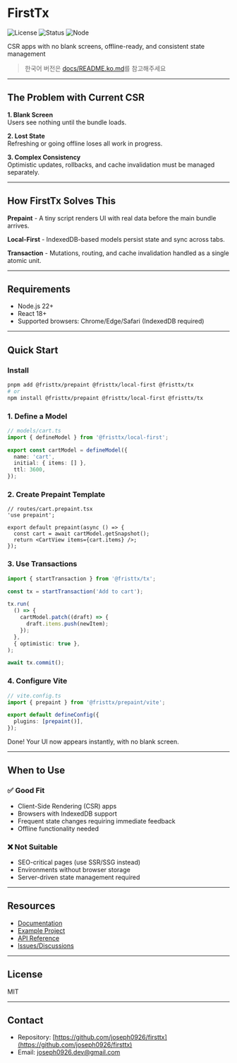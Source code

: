 # FirstTx

![License](https://img.shields.io/badge/license-MIT-blue.svg)
![Status](https://img.shields.io/badge/status-alpha-orange.svg)
![Node](https://img.shields.io/badge/node-%3E%3D18-brightgreen.svg)

CSR apps with no blank screens, offline-ready, and consistent state management

> 한국어 버전은 [docs/README.ko.md](./docs/README.ko.md)를 참고해주세요

---

## The Problem with Current CSR

**1. Blank Screen**  
Users see nothing until the bundle loads.

**2. Lost State**  
Refreshing or going offline loses all work in progress.

**3. Complex Consistency**  
Optimistic updates, rollbacks, and cache invalidation must be managed separately.

---

## How FirstTx Solves This

**Prepaint** - A tiny script renders UI with real data before the main bundle arrives.

**Local-First** - IndexedDB-based models persist state and sync across tabs.

**Transaction** - Mutations, routing, and cache invalidation handled as a single atomic unit.

---

## Requirements

- Node.js 22+
- React 18+
- Supported browsers: Chrome/Edge/Safari (IndexedDB required)

---

## Quick Start

### Install

```bash
pnpm add @fristtx/prepaint @fristtx/local-first @fristtx/tx
# or
npm install @fristtx/prepaint @fristtx/local-first @fristtx/tx
```

### 1. Define a Model

```typescript
// models/cart.ts
import { defineModel } from '@fristtx/local-first';

export const cartModel = defineModel({
  name: 'cart',
  initial: { items: [] },
  ttl: 3600,
});
```

### 2. Create Prepaint Template

```tsx
// routes/cart.prepaint.tsx
'use prepaint';

export default prepaint(async () => {
  const cart = await cartModel.getSnapshot();
  return <CartView items={cart.items} />;
});
```

### 3. Use Transactions

```typescript
import { startTransaction } from '@fristtx/tx';

const tx = startTransaction('Add to cart');

tx.run(
  () => {
    cartModel.patch((draft) => {
      draft.items.push(newItem);
    });
  },
  { optimistic: true },
);

await tx.commit();
```

### 4. Configure Vite

```typescript
// vite.config.ts
import { prepaint } from '@fristtx/prepaint/vite';

export default defineConfig({
  plugins: [prepaint()],
});
```

Done! Your UI now appears instantly, with no blank screen.

---

## When to Use

### ✅ Good Fit

- Client-Side Rendering (CSR) apps
- Browsers with IndexedDB support
- Frequent state changes requiring immediate feedback
- Offline functionality needed

### ❌ Not Suitable

- SEO-critical pages (use SSR/SSG instead)
- Environments without browser storage
- Server-driven state management required

---

## Resources

- [Documentation](./docs/getting-started.md)
- [Example Project](./apps/demo)
- [API Reference](./docs/api)
- [Issues/Discussions](https://github.com/joseph0926/firsttx/issues)

---

## License

MIT

---

## Contact

- Repository: [https://github.com/joseph0926/firsttx](https://github.com/joseph0926/firsttx)
- Email: joseph0926.dev@gmail.com
